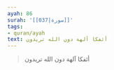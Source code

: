 ```yaml
---
ayah: 86
surah: '[[037|سورة]]'
tags:
- quran/ayah
text: أئفكا آلهة دون الله تريدون
---
```

> أئفكا آلهة دون الله تريدون
